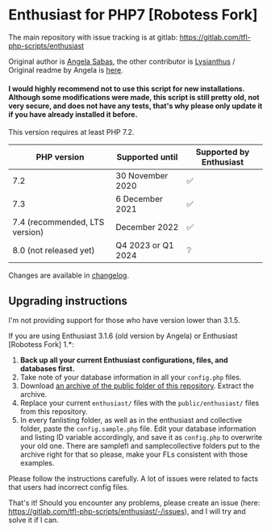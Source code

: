 # Enthusiast for PHP7 [Robotess Fork]

The main repository with issue tracking is at gitlab: https://gitlab.com/tfl-php-scripts/enthusiast

Original author is [Angela Sabas](https://github.com/angelasabas/enthusiast), the other contributor is [Lysianthus](https://github.com/Lysianthus/enthusiast) / Original readme by Angela is [here](readme.txt).

#### I would highly recommend not to use this script for new installations. Although some modifications were made, this script is still pretty old, not very secure, and does not have any tests, that's why please only update it if you have already installed it before.

This version requires at least PHP 7.2.

| PHP version | Supported until | Supported by Enthusiast |
|------------------------------------------|--------------------|-------------------------|
| 7.2 | 30 November 2020 | :white_check_mark: |
| 7.3 | 6 December 2021 | :white_check_mark: |
| 7.4 (recommended, LTS version) | December 2022 | :white_check_mark: |
| 8.0 (not released yet) | Q4 2023 or Q1 2024 | :grey_question: |

Changes are available in [changelog](CHANGELOG.md).

## Upgrading instructions

I'm not providing support for those who have version lower than 3.1.5.

If you are using Enthusiast 3.1.6 (old version by Angela) or Enthusiast [Robotess Fork] 1.*:

1. **Back up all your current Enthusiast configurations, files, and databases first.**
2. Take note of your database information in all your `config.php` files.
3. Download [an archive of the public folder of this repository](https://gitlab.com/tfl-php-scripts/enthusiast/-/archive/master/enthusiast-master.zip?path=public). Extract the archive.
4. Replace your current `enthusiast/` files with the `public/enthusiast/` files from this repository.
5. In every fanlisting folder, as well as in the enthusiast and collective folder, paste the `config.sample.php` file. Edit your database information and listing ID variable accordingly, and save it as `config.php` to overwrite your old one. There are samplefl and samplecollective folders put to the archive right for that so please, make your FLs consistent with those examples. 

Please follow the instructions carefully. A lot of issues were related to facts that users had incorrect config files.

That's it! Should you encounter any problems, please create an issue (here: https://gitlab.com/tfl-php-scripts/enthusiast/-/issues), and I will try and solve it if I can. 
